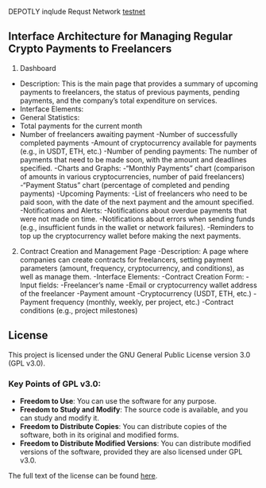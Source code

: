 DEPOTLY inqlude Requst Network [testnet](https://rn-client.depotly.dev)
## Interface Architecture for Managing Regular Crypto Payments to Freelancers
1. Dashboard
- Description: This is the main page that provides a summary of upcoming payments to freelancers, the status of previous payments, pending payments, and the company’s total expenditure on services.
- Interface Elements:
- General Statistics:
- Total payments for the current month
- Number of freelancers awaiting payment
-Number of successfully completed payments
-Amount of cryptocurrency available for payments (e.g., in USDT, ETH, etc.)
-Number of pending payments: The number of payments that need to be made soon, with the amount and deadlines specified.
-Charts and Graphs:
-“Monthly Payments” chart (comparison of amounts in various cryptocurrencies, number of paid freelancers)
-“Payment Status” chart (percentage of completed and pending payments)
-Upcoming Payments:
-List of freelancers who need to be paid soon, with the date of the next payment and the amount specified.
-Notifications and Alerts:
-Notifications about overdue payments that were not made on time.
-Notifications about errors when sending funds (e.g., insufficient funds in the wallet or network failures).
-Reminders to top up the cryptocurrency wallet before making the next payments.
2. Contract Creation and Management Page
-Description: A page where companies can create contracts for freelancers, setting payment parameters (amount, frequency, cryptocurrency, and conditions), as well as manage them.
-Interface Elements:
-Contract Creation Form:
-Input fields:
-Freelancer’s name
-Email or cryptocurrency wallet address of the freelancer
-Payment amount
-Cryptocurrency (USDT, ETH, etc.)
-Payment frequency (monthly, weekly, per project, etc.)
-Contract conditions (e.g., project milestones)

## License

This project is licensed under the GNU General Public License version 3.0 (GPL v3.0).

### Key Points of GPL v3.0:
- **Freedom to Use**: You can use the software for any purpose.
- **Freedom to Study and Modify**: The source code is available, and you can study and modify it.
- **Freedom to Distribute Copies**: You can distribute copies of the software, both in its original and modified forms.
- **Freedom to Distribute Modified Versions**: You can distribute modified versions of the software, provided they are also licensed under GPL v3.0.

The full text of the license can be found [here](https://www.gnu.org/licenses/gpl-3.0.en.html).
